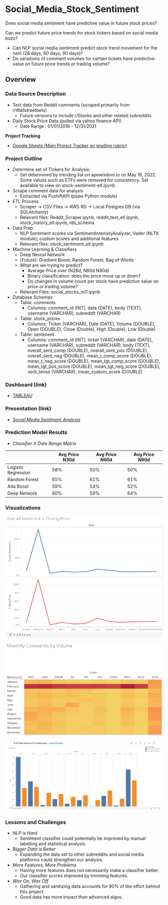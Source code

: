 # Social_Media_Stock_Sentiment
Does social media sentiment have predictive value in future stock prices?

Can we predict future price trends for stock tickers based on social media buzz?
  * Can NLP social media sentiment predict stock trend movement for the next (28 days, 60 days, 90 days)?
  * Do variations of comment volumes for certain tickets have predictive value on future price trends or trading volume?

## Overview

### Data Source Description
   * Text data from Reddit comments (scraped primarily from r/Wallstreetbets)
      * Future versions to include r/Stocks and other related subreddits.
   * Daily Stock Price Data (pulled via yahoo finance API)
      * Date Range : 01/01/2018 - 12/31/2021

**Project Tracking**
    
*  [Google Sheets (Main Project Tracker w/ grading rubric)](https://docs.google.com/spreadsheets/d/1JCo-vFEugonDY_eLBWxoHMpitbmhl6kYNvJa8xVJeWE/edit?usp=sharing)

### Project Outline
   * Determine set of Tickers for Analysis:
      * Set determined by trending list on apewisdom.io on May 16, 2022. Some values such as ETFs were removed for    consistency. Set available to view on stock-sentiment-etl.ipynb
   * Scrape comment data for analysis
      * Extracted via PushiftAPI (psaw Python module)
   * ETL Process
      * Scraper -> CSV Files -> AWS RD -> Local Postgres DB (via SQLAlchemy)
      * Relevant files: Reddit_Scraper.ipynb, reddit_text_etl.ipynb,  stock_history_etl.ipynb, rds_schema
   * Data Prep
      * NLP Sentiment scores via SentimentIntenistyAnalyzer, Vader (NLTK module); custom scores and additional features
      * Relevant files: stock_sentiment_etl.ipynb
   * Machine Learning & Classifiers
      * Deep Neural Network
      * [Future]: Gradient Boost, Random Forest, Bag of Words
      * What are we trying to predict?
          - Average Price over (N28d, N60d N90d)
          - Binary classification: does the price move up or down?
          - Do changes in volume count per stock have predictive value on price or trading volume? 
      * Relevant Files: social_stocks_ml1.ipynb
   * Database Schemas
      * Table: comments
        * Columns: comment_id (INT), date (DATE), body (TEXT), username (VARCHAR), subreddit (VARCHAR)
      * Table: stock_prices
        * Columns: Ticker (VARCHAR), Date (DATE), Volume (DOUBLE), Open (DOUBLE), Close (Double), High (Double), Low  (Double)
      * Table: sentiment
        * Columns: comment_id (INT), ticker (VARCHAR), date (DATE), username (VARCHAR), subreddit (VARCHAR), body (TEXT), overall_sent_comp (DOUBLE), overall_sent_pos (DOUBLE), overall_sent_neg (DOUBLE), mean_t_comp_score (DOUBLE), mean_t_neg_score (DOUBLE), mean_tgt_comp_score (DOUBLE), mean_tgt_pos_score (DOUBLE), mean_tgt_neg_score (DOUBLE), verb_tense (VARCHAR), mean_custom_score (DOUBLE)
  
### Dashboard (link)
   * [*TABLEAU*](https://public.tableau.com/app/profile/helena.claybrook/viz/StockSentimentsv2/Dashboard1?publish=yes)

### Presentation (link)
* [*Social Media Sentiment Analysis*](https://docs.google.com/presentation/d/1Xe5wgTKFCUUx9honSPuoJNbzzv6wYgwGQHg37Fkk51k/edit?usp=sharing)

### Prediction Model Results 
  * *Classifier X Date Range Matrix*


|                     |    Avg Price N30d   |    Avg Price N60d   |    Avg Price N90d   |
| ------------------- | ------------------- | ------------------- | ------------------- |
| Logistic Regression |         58%         |         50%         |          50%        |
| Random Forest       |         65%         |         61%         |          61%        |
| Ada Boost           |         59%         |         54%         |          52%        |
| Deep Network        |         60%         |         59%         |          64%        |  


### Visualizations
![Sentiment vs Closing Price](https://raw.githubusercontent.com/Dreski9000/Social_Media_Stock_Sentiment/main/Visualization/overallsentimentbyclosingprice.png)

![Comments by Volume Heatmap](https://raw.githubusercontent.com/Dreski9000/Social_Media_Stock_Sentiment/main/Visualization/monthlycommentsbyvolume.png)

![Comment Volume vs Trading Volume](https://raw.githubusercontent.com/Dreski9000/Social_Media_Stock_Sentiment/main/Visualization/%24oftotalvolumevstotalcount.png)

### Lessons and Challenges
* *NLP is Hard*
  - Sentiment classifier could potentially be improved by manual labelling and statistical analysis.
* *Bigger Data is Better*
  - Expanding the data set to other subreddits and social media platforms could strengthen our analysis.
* *More Features, More Problems*
  - Having more features does not necessarily make a classifier better.
  - Our classifier scores improved by trimming features.
* *Wax On, Wax Off*
  - Gathering and sanitizing data accounts for 90% of the effort behind this project.
  - Good data has more impact than advanced algos.
